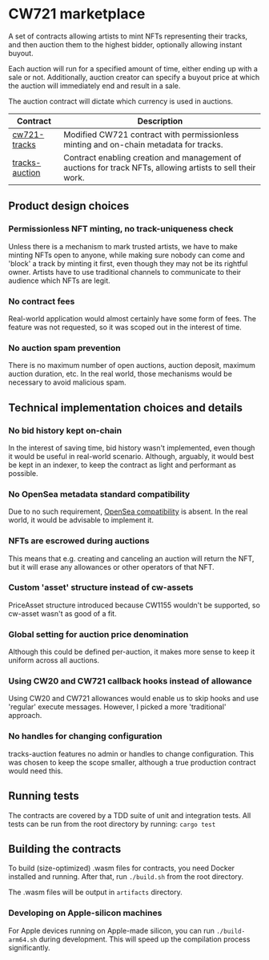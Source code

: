 # CW721 marketplace

A set of contracts allowing artists to mint NFTs representing their tracks, and then auction them to the highest bidder,
optionally allowing instant buyout.

Each auction will run for a specified amount of time, either ending up with a sale or not.
Additionally, auction creator can specify a buyout price at which the auction will immediately end and result in a sale.

The auction contract will dictate which currency is used in auctions.

| Contract                                                                                           | Description                                                                                                |                                                                                                                                 
|----------------------------------------------------------------------------------------------------|------------------------------------------------------------------------------------------------------------|
| [cw721-tracks](https://github.com/TheDeeKay/CW721Marketplace/tree/main/contracts/cw721-tracks)     | Modified CW721 contract with permissionless minting and on-chain metadata for tracks.                      |
| [tracks-auction](https://github.com/TheDeeKay/CW721Marketplace/tree/main/contracts/tracks-auction) | Contract enabling creation and management of auctions for track NFTs, allowing artists to sell their work. |  

## Product design choices

### Permissionless NFT minting, no track-uniqueness check
Unless there is a mechanism to mark trusted artists, we have to make minting NFTs open to anyone, while making sure
nobody can come and 'block' a track by minting it first, even though they may not be its rightful owner.
Artists have to use traditional channels to communicate to their audience which NFTs are legit.

### No contract fees
Real-world application would almost certainly have some form of fees. The feature was not requested, so it was scoped
out in the interest of time.

### No auction spam prevention
There is no maximum number of open auctions, auction deposit, maximum auction duration, etc. In the real world, those
mechanisms would be necessary to avoid malicious spam.

## Technical implementation choices and details

### No bid history kept on-chain
In the interest of saving time, bid history wasn't implemented, even though it would be useful in real-world scenario.
Although, arguably, it would best be kept in an indexer, to keep the contract as light and performant as possible.

### No OpenSea metadata standard compatibility
Due to no such requirement, [OpenSea compatibility](https://docs.opensea.io/docs/metadata-standards) is absent. 
In the real world, it would be advisable to implement it.

### NFTs are escrowed during auctions
This means that e.g. creating and canceling an auction will return the NFT, but it will erase any allowances or other
operators of that NFT.

### Custom 'asset' structure instead of cw-assets
PriceAsset structure introduced because CW1155 wouldn't be supported, so cw-asset wasn't as good of a fit.

### Global setting for auction price denomination
Although this could be defined per-auction, it makes more sense to keep it uniform across all auctions.

### Using CW20 and CW721 callback hooks instead of allowance
Using CW20 and CW721 allowances would enable us to skip hooks and use 'regular' execute messages. However, I picked a
more 'traditional' approach.

### No handles for changing configuration
tracks-auction features no admin or handles to change configuration. This was chosen to keep the scope smaller, although
a true production contract would need this.

## Running tests

The contracts are covered by a TDD suite of unit and integration tests.
All tests can be run from the root directory by running:
`cargo test`

## Building the contracts

To build (size-optimized) .wasm files for contracts, you need Docker installed and running.
After that, run `./build.sh` from the root directory.

The .wasm files will be output in `artifacts` directory.

### Developing on Apple-silicon machines

For Apple devices running on Apple-made silicon, you can run `./build-arm64.sh` during development.
This will speed up the compilation process significantly.
